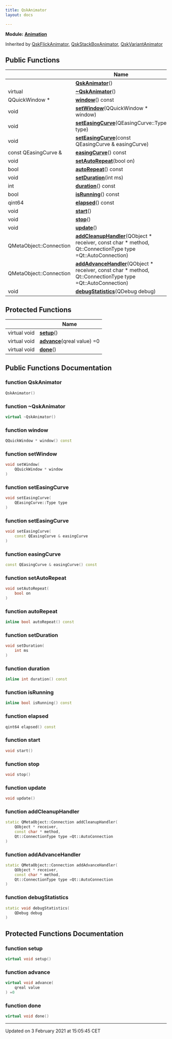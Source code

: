 ```yaml
---
title: QskAnimator
layout: docs

---
```



**Module:** **[Animation](/docs/modules/group__Animation/)**



Inherited by [QskFlickAnimator](/docs/classes/classQskFlickAnimator/), [QskStackBoxAnimator](/docs/classes/classQskStackBoxAnimator/), [QskVariantAnimator](/docs/classes/classQskVariantAnimator/)

## Public Functions

|                | Name           |
| -------------- | -------------- |
| | **[QskAnimator](/docs/classes/classQskAnimator/#function-qskanimator)**() |
| virtual | **[~QskAnimator](/docs/classes/classQskAnimator/#function-~qskanimator)**() |
| QQuickWindow * | **[window](/docs/classes/classQskAnimator/#function-window)**() const |
| void | **[setWindow](/docs/classes/classQskAnimator/#function-setwindow)**(QQuickWindow * window) |
| void | **[setEasingCurve](/docs/classes/classQskAnimator/#function-seteasingcurve)**(QEasingCurve::Type type) |
| void | **[setEasingCurve](/docs/classes/classQskAnimator/#function-seteasingcurve)**(const QEasingCurve & easingCurve) |
| const QEasingCurve & | **[easingCurve](/docs/classes/classQskAnimator/#function-easingcurve)**() const |
| void | **[setAutoRepeat](/docs/classes/classQskAnimator/#function-setautorepeat)**(bool on) |
| bool | **[autoRepeat](/docs/classes/classQskAnimator/#function-autorepeat)**() const |
| void | **[setDuration](/docs/classes/classQskAnimator/#function-setduration)**(int ms) |
| int | **[duration](/docs/classes/classQskAnimator/#function-duration)**() const |
| bool | **[isRunning](/docs/classes/classQskAnimator/#function-isrunning)**() const |
| qint64 | **[elapsed](/docs/classes/classQskAnimator/#function-elapsed)**() const |
| void | **[start](/docs/classes/classQskAnimator/#function-start)**() |
| void | **[stop](/docs/classes/classQskAnimator/#function-stop)**() |
| void | **[update](/docs/classes/classQskAnimator/#function-update)**() |
| QMetaObject::Connection | **[addCleanupHandler](/docs/classes/classQskAnimator/#function-addcleanuphandler)**(QObject * receiver, const char * method, Qt::ConnectionType type =Qt::AutoConnection) |
| QMetaObject::Connection | **[addAdvanceHandler](/docs/classes/classQskAnimator/#function-addadvancehandler)**(QObject * receiver, const char * method, Qt::ConnectionType type =Qt::AutoConnection) |
| void | **[debugStatistics](/docs/classes/classQskAnimator/#function-debugstatistics)**(QDebug debug) |

## Protected Functions

|                | Name           |
| -------------- | -------------- |
| virtual void | **[setup](/docs/classes/classQskAnimator/#function-setup)**() |
| virtual void | **[advance](/docs/classes/classQskAnimator/#function-advance)**(qreal value) =0 |
| virtual void | **[done](/docs/classes/classQskAnimator/#function-done)**() |

## Public Functions Documentation

### function QskAnimator

```cpp
QskAnimator()
```


### function ~QskAnimator

```cpp
virtual ~QskAnimator()
```


### function window

```cpp
QQuickWindow * window() const
```


### function setWindow

```cpp
void setWindow(
    QQuickWindow * window
)
```


### function setEasingCurve

```cpp
void setEasingCurve(
    QEasingCurve::Type type
)
```


### function setEasingCurve

```cpp
void setEasingCurve(
    const QEasingCurve & easingCurve
)
```


### function easingCurve

```cpp
const QEasingCurve & easingCurve() const
```


### function setAutoRepeat

```cpp
void setAutoRepeat(
    bool on
)
```


### function autoRepeat

```cpp
inline bool autoRepeat() const
```


### function setDuration

```cpp
void setDuration(
    int ms
)
```


### function duration

```cpp
inline int duration() const
```


### function isRunning

```cpp
inline bool isRunning() const
```


### function elapsed

```cpp
qint64 elapsed() const
```


### function start

```cpp
void start()
```


### function stop

```cpp
void stop()
```


### function update

```cpp
void update()
```


### function addCleanupHandler

```cpp
static QMetaObject::Connection addCleanupHandler(
    QObject * receiver,
    const char * method,
    Qt::ConnectionType type =Qt::AutoConnection
)
```


### function addAdvanceHandler

```cpp
static QMetaObject::Connection addAdvanceHandler(
    QObject * receiver,
    const char * method,
    Qt::ConnectionType type =Qt::AutoConnection
)
```


### function debugStatistics

```cpp
static void debugStatistics(
    QDebug debug
)
```


## Protected Functions Documentation

### function setup

```cpp
virtual void setup()
```


### function advance

```cpp
virtual void advance(
    qreal value
) =0
```


### function done

```cpp
virtual void done()
```


-------------------------------

Updated on  3 February 2021 at 15:05:45 CET